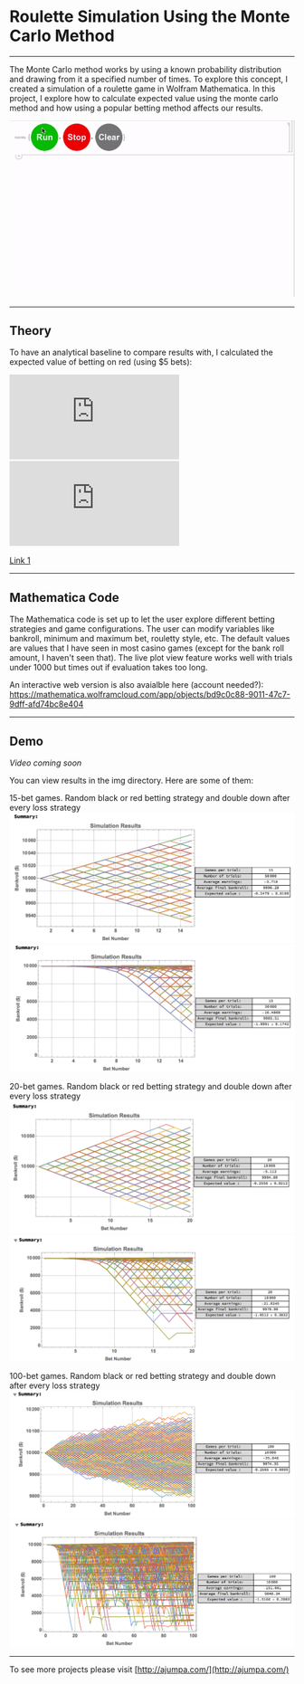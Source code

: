 # Roulette Simulation Using the Monte Carlo Method
----
The Monte Carlo method works by using a known probability distribution and drawing from it a specified number of times. To explore this concept, I created a simulation of a roulette game in Wolfram Mathematica. In this project, I explore how to calculate expected value using the monte carlo method and how using a popular betting method affects our results.

![gif](/img/simGif.gif)


----
## Theory
To have an analytical baseline to compare results with, I calculated the expected value of betting on red (using $5 bets):

![Eq1](https://latex.codecogs.com/gif.latex?E%28X%29%3D%5Csum%20X%20%5Ccdot%20P%28X%29%3D%20P_%7Bwin%7D%20%5Ccdot%20Payout%20&plus;%20P_%7Blose%7D%20%5Ccdot%20Bet)
![Eq1](https://latex.codecogs.com/gif.latex?E%28X%29%3D%28%5Cfrac%7B18%7D%7B38%7D%29%285%29%20&plus;%20%28%5Cfrac%7B20%7D%7B38%7D%29%28-5%29%20%3D%20-0.263158)

[Link 1](https://en.wikipedia.org/wiki/Monte_Carlo_method)

----
## Mathematica Code

The Mathematica code is set up to let the user explore different betting strategies and game configurations. The user can modify variables like bankroll, minimum and maximum bet, rouletty style, etc. The default values are values that I have seen in most casino games (except for the bank roll amount, I haven't seen that). The live plot view feature works well with trials under 1000 but times out if evaluation takes too long. 

An interactive web version is also avaialble here (account needed?): https://mathematica.wolframcloud.com/app/objects/bd9c0c88-9011-47c7-9dff-afd74bc8e404

----
## Demo

*Video coming soon*

You can view results in the img directory. Here are some of them:

15-bet games. Random black or red betting strategy and double down after every loss strategy
![randomBet15Games](/img/randomBet15Games.png)
![doubleDown15Games](/img/doubleDown15Games.png)

20-bet games. Random black or red betting strategy and double down after every loss strategy
![randomBet20Games](/img/randomBet20Games.png)
![doubleDown20Games](/img/doubleDown20Games.png)

100-bet games. Random black or red betting strategy and double down after every loss strategy
![randomBet100Games](/img/randomBet100Games.png)
![doubleDown100Games](/img/doubleDown100Games.png)

----


To see more projects please visit [http://ajumpa.com/](http://ajumpa.com/)

